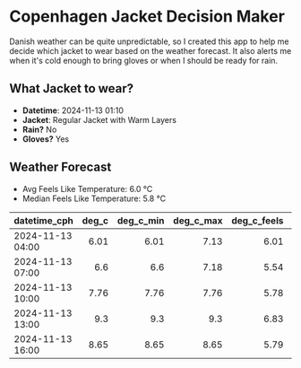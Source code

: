 
# Copenhagen Jacket Decision Maker

Danish weather can be quite unpredictable, so I created this app to help me decide which jacket to wear based on the weather forecast. 
It also alerts me when it's cold enough to bring gloves or when I should be ready for rain.

## What Jacket to wear?

- **Datetime**: 2024-11-13 01:10
- **Jacket**: Regular Jacket with Warm Layers
- **Rain?** No
- **Gloves?** Yes

## Weather Forecast
- Avg Feels Like Temperature: 6.0 °C
- Median Feels Like Temperature: 5.8 °C

| datetime_cph     |   deg_c |   deg_c_min |   deg_c_max |   deg_c_feels | weather   | wind   | rain   |
|:-----------------|--------:|------------:|------------:|--------------:|:----------|:-------|:-------|
| 2024-11-13 04:00 |    6.01 |        6.01 |        7.13 |          6.01 | Clouds    | Low    | None   |
| 2024-11-13 07:00 |    6.6  |        6.6  |        7.18 |          5.54 | Clouds    | Low    | None   |
| 2024-11-13 10:00 |    7.76 |        7.76 |        7.76 |          5.78 | Clouds    | Low    | None   |
| 2024-11-13 13:00 |    9.3  |        9.3  |        9.3  |          6.83 | Clouds    | Low    | None   |
| 2024-11-13 16:00 |    8.65 |        8.65 |        8.65 |          5.79 | Clouds    | Medium | None   |
        
